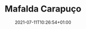 ---
title: "Mafalda Carapuço"
date: 2021-07-11T10:26:54+01:00
weight: 
summary: "Coordinator of the Research Vessel"
role: "other"
profile_image: "/people_photos/mafalda.jpeg"
website: ""
---